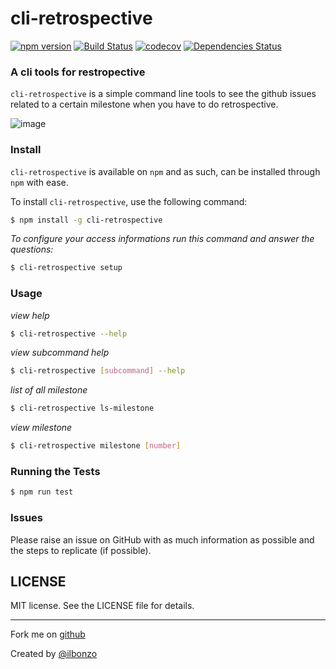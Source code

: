 # cli-retrospective

[![npm version](https://badge.fury.io/js/cli-retrospective.svg)](https://badge.fury.io/js/cli-retrospective)
[![Build Status](https://travis-ci.org/ilbonzo/cli-retrospective.svg?branch=master)](https://travis-ci.org/ilbonzo/cli-retrospective)
[![codecov](https://codecov.io/gh/ilbonzo/cli-retrospective/branch/master/graph/badge.svg)](https://codecov.io/gh/ilbonzo/cli-retrospective)
[![Dependencies Status](https://david-dm.org/ilbonzo/cli-retrospective.svg)](https://david-dm.org/ilbonzo/cli-retrospective)

### A cli tools for restropective

```cli-retrospective``` is a simple command line tools to see the github issues related to a certain milestone when you have to do retrospective.

![image](public/ls-milestone-screen.png)

### Install

```cli-retrospective``` is available on ```npm``` and as such, can be installed through ```npm``` with ease.

To install ```cli-retrospective```, use the following command:

```sh
$ npm install -g cli-retrospective
```

_To configure your access informations run this command and answer the questions:_

```sh
$ cli-retrospective setup
```

### Usage

_view help_
```sh
$ cli-retrospective --help
```

_view subcommand help_
```sh
$ cli-retrospective [subcommand] --help
```

_list of all milestone_
```sh
$ cli-retrospective ls-milestone
```

_view milestone_
```sh
$ cli-retrospective milestone [number]
```
### Running the Tests

```sh
$ npm run test
```
### Issues

Please raise an issue on GitHub with as much information as possible and the steps to replicate (if possible).

## LICENSE

MIT license. See the LICENSE file for details.

---
Fork me on [github](https://github.com/ilbonzo/cli-retrospective)

Created by [@ilbonzo](https://twitter.com/ilbonzo)

